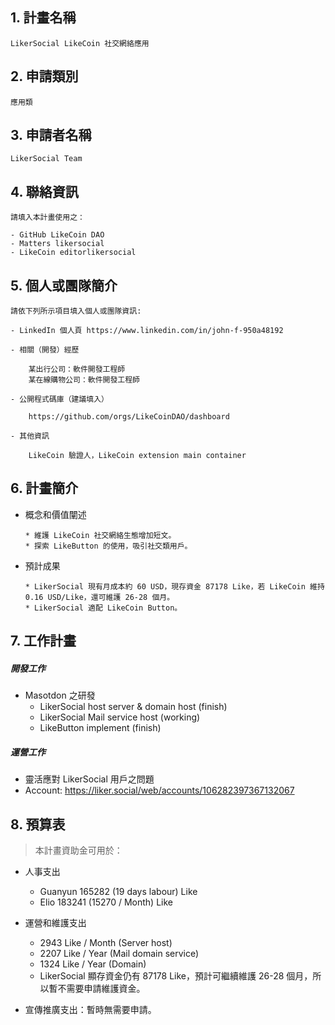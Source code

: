 ## 1. 計畫名稱
    LikerSocial LikeCoin 社交網絡應用
    
## 2. 申請類別 
    應用類
    
## 3. 申請者名稱
    LikerSocial Team
## 4. 聯絡資訊

    請填入本計畫使用之：

    - GitHub LikeCoin DAO
    - Matters likersocial
    - LikeCoin editorlikersocial

## 5. 個人或團隊簡介
```
請依下列所示項目填入個人或團隊資訊:

- LinkedIn 個人頁 https://www.linkedin.com/in/john-f-950a48192

- 相關（開發）經歷

    某出行公司：軟件開發工程師
    某在線購物公司：軟件開發工程師

- 公開程式碼庫（建議填入）

    https://github.com/orgs/LikeCoinDAO/dashboard

- 其他資訊

    LikeCoin 驗證人，LikeCoin extension main container
```

## 6. 計畫簡介

- 概念和價值闡述
 
    ```
    * 維護 LikeCoin 社交網絡生態增加短文。
    * 探索 LikeButton 的使用，吸引社交類用戶。
    ```   
- 預計成果

    ```
    * LikerSocial 現有月成本約 60 USD，現存資金 87178 Like，若 LikeCoin 維持 0.16 USD/Like，還可維護 26-28 個月。
    * LikerSocial 適配 LikeCoin Button。
   ``` 

## 7. 工作計畫

##### 開發工作
 - Masotdon 之研發
    * LikerSocial host server & domain host  (finish)
    * LikerSocial Mail service host (working)
    * LikeButton implement (finish)

##### 運營工作
* 靈活應對 LikerSocial 用戶之問題
* Account: https://liker.social/web/accounts/106282397367132067


## 8. 預算表

> 本計畫資助金可用於： 
    
* 人事支出
    * Guanyun 165282 (19 days labour) Like 
    * Elio 183241 (15270 / Month) Like
* 運營和維護支出
    * 2943 Like / Month (Server host)
    * 2207 Like / Year (Mail domain service)
    * 1324 Like / Year (Domain)
    * LikerSocial 顯存資金仍有 87178 Like，預計可繼續維護 26-28 個月，所以暫不需要申請維護資金。

* 宣傳推廣支出：暫時無需要申請。

